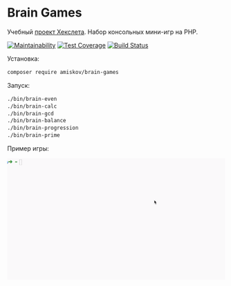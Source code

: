 # Brain Games
Учебный [проект Хекслета](https://ru.hexlet.io/projects/7/sessions/300). Набор консольных мини-игр на PHP.

[![Maintainability](https://api.codeclimate.com/v1/badges/302a34b5f784cffc7c53/maintainability)](https://codeclimate.com/github/amiskov/project-lvl1-s288/maintainability)
[![Test Coverage](https://api.codeclimate.com/v1/badges/302a34b5f784cffc7c53/test_coverage)](https://codeclimate.com/github/amiskov/project-lvl1-s288/test_coverage)
[![Build Status](https://travis-ci.org/amiskov/project-lvl1-s288.svg?branch=master)](https://travis-ci.org/amiskov/project-lvl1-s288)

Установка:

```bash
composer require amiskov/brain-games
```

Запуск:

```bash
./bin/brain-even
./bin/brain-calc
./bin/brain-gcd
./bin/brain-balance
./bin/brain-progression
./bin/brain-prime
```

Пример игры:

![](brain-even-example.gif)
